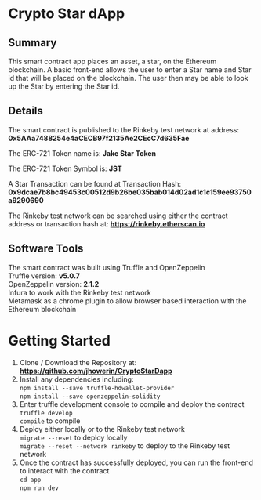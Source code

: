 # Crypto Star dApp

## Summary
This smart contract app places an asset, a star, on the Ethereum blockchain. A basic front-end allows the user to enter a Star name and Star id that will be placed on the blockchain. The user then may be able to look up the Star by entering the Star id.

## Details
The smart contract is published to the Rinkeby test network at address: <b>0x5AAa7488254e4aCECB97f2135Ae2CEcC7d635Fae</b>

The ERC-721 Token name is: <b>Jake Star Token</b>

The ERC-721 Token Symbol is: <b>JST</b>

A Star Transaction can be found at Transaction Hash: <b>0x9dcae7b8bc49453c00512d9b26be035bab014d02ad1c1c159ee93750a9290690</b>

The Rinkeby test network can be searched using either the contract address or transaction hash at:
<b>https://rinkeby.etherscan.io</b>

## Software Tools
The smart contract was built using Truffle and OpenZeppelin<br>
Truffle version: <b>v5.0.7</b><br>
OpenZeppelin version: <b>2.1.2</b><br>
Infura to work with the Rinkeby test network<br>
Metamask as a chrome plugin to allow browser based interaction with the Ethereum blockchain<br>

# Getting Started
1. Clone / Download the Repository at: <b>https://github.com/jhowerin/CryptoStarDapp</b><br>
2. Install any dependencies including:<br>
`npm install --save truffle-hdwallet-provider`<br>
`npm install --save openzeppelin-solidity`<br>
3. Enter truffle development console to compile and deploy the contract
`truffle develop`<br>
`compile` to compile<br>
4. Deploy either locally or to the Rinkeby test network<br>
`migrate --reset` to deploy locally<br>
`migrate --reset --network rinkeby` to deploy to the Rinkeby test network<br>
5. Once the contract has successfully deployed, you can run the front-end to interact with the contract<br>
`cd app`<br>
`npm run dev`<br>
